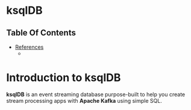 # ksqlDB

## Table Of Contents
- [References]()
    - []()

# Introduction to ksqlDB
__ksqlDB__ is an event streaming database purpose-built to help you create stream processing apps with __Apache Kafka__ using simple SQL.